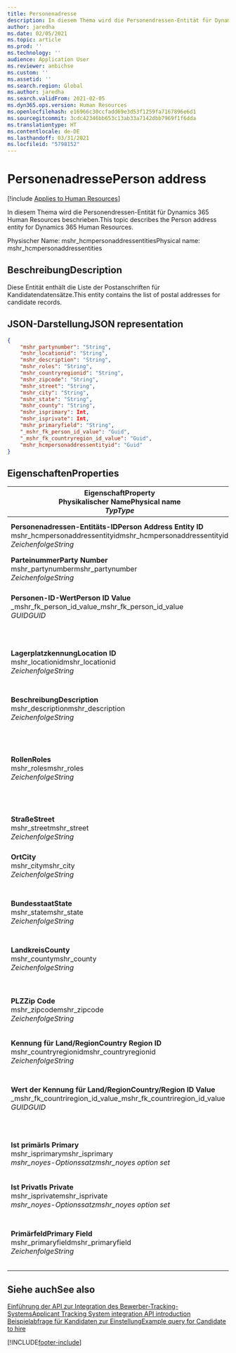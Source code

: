 ```yaml
---
title: Personenadresse
description: In diesem Thema wird die Personendressen-Entität für Dynamics 365 Human Resources beschrieben.
author: jaredha
ms.date: 02/05/2021
ms.topic: article
ms.prod: ''
ms.technology: ''
audience: Application User
ms.reviewer: anbichse
ms.custom: ''
ms.assetid: ''
ms.search.region: Global
ms.author: jaredha
ms.search.validFrom: 2021-02-05
ms.dyn365.ops.version: Human Resources
ms.openlocfilehash: e16966c30ccfadd69e3d53f1259fa7167896e6d1
ms.sourcegitcommit: 3cdc42346bb653c13ab33a7142dbb7969f1f6dda
ms.translationtype: HT
ms.contentlocale: de-DE
ms.lasthandoff: 03/31/2021
ms.locfileid: "5798152"
---
```

# <a name="person-address"></a><span data-ttu-id="549a5-103">Personenadresse</span><span class="sxs-lookup"><span data-stu-id="549a5-103">Person address</span></span>

[!include [Applies to Human Resources](../includes/applies-to-hr.md)]

<span data-ttu-id="549a5-104">In diesem Thema wird die Personendressen-Entität für Dynamics 365 Human Resources beschrieben.</span><span class="sxs-lookup"><span data-stu-id="549a5-104">This topic describes the Person address entity for Dynamics 365 Human Resources.</span></span>

<span data-ttu-id="549a5-105">Physischer Name: mshr_hcmpersonaddressentities</span><span class="sxs-lookup"><span data-stu-id="549a5-105">Physical name: mshr_hcmpersonaddressentities</span></span>

## <a name="description"></a><span data-ttu-id="549a5-106">Beschreibung</span><span class="sxs-lookup"><span data-stu-id="549a5-106">Description</span></span>

<span data-ttu-id="549a5-107">Diese Entität enthält die Liste der Postanschriften für Kandidatendatensätze.</span><span class="sxs-lookup"><span data-stu-id="549a5-107">This entity contains the list of postal addresses for candidate records.</span></span>

## <a name="json-representation"></a><span data-ttu-id="549a5-108">JSON-Darstellung</span><span class="sxs-lookup"><span data-stu-id="549a5-108">JSON representation</span></span>

```json
{
    "mshr_partynumber": "String",
    "mshr_locationid": "String",
    "mshr_description": "String",
    "mshr_roles": "String",
    "mshr_countryregionid": "String",
    "mshr_zipcode": "String",
    "mshr_street": "String",
    "mshr_city": "String",
    "mshr_state": "String",
    "mshr_county": "String",
    "mshr_isprimary": Int,
    "mshr_isprivate": Int,
    "mshr_primaryfield": "String",
    "_mshr_fk_person_id_value": "Guid",
    "_mshr_fk_countryregion_id_value": "Guid",
    "mshr_hcmpersonaddressentityid": "Guid"
}
```

## <a name="properties"></a><span data-ttu-id="549a5-109">Eigenschaften</span><span class="sxs-lookup"><span data-stu-id="549a5-109">Properties</span></span>

| <span data-ttu-id="549a5-110">Eigenschaft</span><span class="sxs-lookup"><span data-stu-id="549a5-110">Property</span></span><br><span data-ttu-id="549a5-111">**Physikalischer Name**</span><span class="sxs-lookup"><span data-stu-id="549a5-111">**Physical name**</span></span><br><span data-ttu-id="549a5-112">**_Typ_**</span><span class="sxs-lookup"><span data-stu-id="549a5-112">**_Type_**</span></span> | <span data-ttu-id="549a5-113">Verwenden</span><span class="sxs-lookup"><span data-stu-id="549a5-113">Use</span></span> | <span data-ttu-id="549a5-114">Beschreibung</span><span class="sxs-lookup"><span data-stu-id="549a5-114">Description</span></span> |
| --- | --- | --- |
| <span data-ttu-id="549a5-115">**Personenadressen-Entitäts-ID**</span><span class="sxs-lookup"><span data-stu-id="549a5-115">**Person Address Entity ID**</span></span><br><span data-ttu-id="549a5-116">mshr_hcmpersonaddressentityid</span><span class="sxs-lookup"><span data-stu-id="549a5-116">mshr_hcmpersonaddressentityid</span></span><br><span data-ttu-id="549a5-117">*Zeichenfolge*</span><span class="sxs-lookup"><span data-stu-id="549a5-117">*String*</span></span> | <span data-ttu-id="549a5-118">Schreibgeschützt</span><span class="sxs-lookup"><span data-stu-id="549a5-118">Read-only</span></span><br><span data-ttu-id="549a5-119">Erforderlich</span><span class="sxs-lookup"><span data-stu-id="549a5-119">Required</span></span> | <span data-ttu-id="549a5-120">Vom System generierter eindeutiger Bezeichner für den Entitätsdatensatz.</span><span class="sxs-lookup"><span data-stu-id="549a5-120">System-generated unique identifier for the entity record.</span></span> |
| <span data-ttu-id="549a5-121">**Parteinummer**</span><span class="sxs-lookup"><span data-stu-id="549a5-121">**Party Number**</span></span><br><span data-ttu-id="549a5-122">mshr_partynumber</span><span class="sxs-lookup"><span data-stu-id="549a5-122">mshr_partynumber</span></span><br><span data-ttu-id="549a5-123">*Zeichenfolge*</span><span class="sxs-lookup"><span data-stu-id="549a5-123">*String*</span></span> | <span data-ttu-id="549a5-124">Lesen/Schreiben</span><span class="sxs-lookup"><span data-stu-id="549a5-124">Read/write</span></span><br><span data-ttu-id="549a5-125">Erforderlich</span><span class="sxs-lookup"><span data-stu-id="549a5-125">Required</span></span> | <span data-ttu-id="549a5-126">Die Kennung des Datensatzes der zugeordneten Partei (Person).</span><span class="sxs-lookup"><span data-stu-id="549a5-126">The ID of the associated party (person) record.</span></span> |
| <span data-ttu-id="549a5-127">**Personen-ID-Wert**</span><span class="sxs-lookup"><span data-stu-id="549a5-127">**Person ID Value**</span></span><br><span data-ttu-id="549a5-128">_mshr_fk_person_id_value</span><span class="sxs-lookup"><span data-stu-id="549a5-128">_mshr_fk_person_id_value</span></span><br><span data-ttu-id="549a5-129">*GUID*</span><span class="sxs-lookup"><span data-stu-id="549a5-129">*GUID*</span></span> | <span data-ttu-id="549a5-130">Schreibgeschützt</span><span class="sxs-lookup"><span data-stu-id="549a5-130">Read-only</span></span><br><span data-ttu-id="549a5-131">Erforderlich</span><span class="sxs-lookup"><span data-stu-id="549a5-131">Required</span></span><br><span data-ttu-id="549a5-132">Fremdschlüssel: mshr_dirpersonentityid von mshr_dirpersonentity</span><span class="sxs-lookup"><span data-stu-id="549a5-132">Foreign key: mshr_dirpersonentityid of mshr_dirpersonentity</span></span> | <span data-ttu-id="549a5-133">Der vom System generierte Bezeichner des Entitätsdatensatzes der Partei (Person).</span><span class="sxs-lookup"><span data-stu-id="549a5-133">The system-generated identifier of the party (person) entity record.</span></span> |
| <span data-ttu-id="549a5-134">**Lagerplatzkennung**</span><span class="sxs-lookup"><span data-stu-id="549a5-134">**Location ID**</span></span><br><span data-ttu-id="549a5-135">mshr_locationid</span><span class="sxs-lookup"><span data-stu-id="549a5-135">mshr_locationid</span></span><br><span data-ttu-id="549a5-136">*Zeichenfolge*</span><span class="sxs-lookup"><span data-stu-id="549a5-136">*String*</span></span> | <span data-ttu-id="549a5-137">Lesen/Schreiben</span><span class="sxs-lookup"><span data-stu-id="549a5-137">Read/write</span></span><br><span data-ttu-id="549a5-138">Erforderlich</span><span class="sxs-lookup"><span data-stu-id="549a5-138">Required</span></span> | <span data-ttu-id="549a5-139">Die Standortkennung des Adressdatensatzes.</span><span class="sxs-lookup"><span data-stu-id="549a5-139">The location ID of the address record.</span></span> <span data-ttu-id="549a5-140">Wird in der Entität mshr_logisticspostaladdresslocationcdsentity eingerichtet.</span><span class="sxs-lookup"><span data-stu-id="549a5-140">Set up in mshr_logisticspostaladdresslocationcdsentity entity.</span></span> |
| <span data-ttu-id="549a5-141">**Beschreibung**</span><span class="sxs-lookup"><span data-stu-id="549a5-141">**Description**</span></span><br><span data-ttu-id="549a5-142">mshr_description</span><span class="sxs-lookup"><span data-stu-id="549a5-142">mshr_description</span></span><br><span data-ttu-id="549a5-143">*Zeichenfolge*</span><span class="sxs-lookup"><span data-stu-id="549a5-143">*String*</span></span> | <span data-ttu-id="549a5-144">Lesen/Schreiben</span><span class="sxs-lookup"><span data-stu-id="549a5-144">Read/write</span></span><br><span data-ttu-id="549a5-145">Erforderlich</span><span class="sxs-lookup"><span data-stu-id="549a5-145">Required</span></span> | <span data-ttu-id="549a5-146">Eine Beschreibung der Adresse des Kandidaten.</span><span class="sxs-lookup"><span data-stu-id="549a5-146">A description of the candidate’s address.</span></span> |
| <span data-ttu-id="549a5-147">**Rollen**</span><span class="sxs-lookup"><span data-stu-id="549a5-147">**Roles**</span></span><br><span data-ttu-id="549a5-148">mshr_roles</span><span class="sxs-lookup"><span data-stu-id="549a5-148">mshr_roles</span></span><br><span data-ttu-id="549a5-149">*Zeichenfolge*</span><span class="sxs-lookup"><span data-stu-id="549a5-149">*String*</span></span> | <span data-ttu-id="549a5-150">Lesen/Schreiben</span><span class="sxs-lookup"><span data-stu-id="549a5-150">Read/write</span></span><br><span data-ttu-id="549a5-151">Erforderlich</span><span class="sxs-lookup"><span data-stu-id="549a5-151">Required</span></span> | <span data-ttu-id="549a5-152">Die für diese Adresse zugewiesenen Rollen.</span><span class="sxs-lookup"><span data-stu-id="549a5-152">The roles assigned for this address.</span></span> <span data-ttu-id="549a5-153">Sie können mehrere Rollen zuweisen.</span><span class="sxs-lookup"><span data-stu-id="549a5-153">More than one role can be assigned.</span></span> <span data-ttu-id="549a5-154">Jede Rolle sollte durch ein Semikolon getrennt werden.</span><span class="sxs-lookup"><span data-stu-id="549a5-154">Each role should be separated by a semicolon.</span></span> <span data-ttu-id="549a5-155">Gültige Werte in der Entität mshr_logisticslocationroleentity.</span><span class="sxs-lookup"><span data-stu-id="549a5-155">Valid values contained in the mshr_logisticslocationroleentity entity.</span></span> |
| <span data-ttu-id="549a5-156">**Straße**</span><span class="sxs-lookup"><span data-stu-id="549a5-156">**Street**</span></span><br><span data-ttu-id="549a5-157">mshr_street</span><span class="sxs-lookup"><span data-stu-id="549a5-157">mshr_street</span></span><br><span data-ttu-id="549a5-158">*Zeichenfolge*</span><span class="sxs-lookup"><span data-stu-id="549a5-158">*String*</span></span> | <span data-ttu-id="549a5-159">Lesen/Schreiben</span><span class="sxs-lookup"><span data-stu-id="549a5-159">Read/write</span></span><br><span data-ttu-id="549a5-160">Optional</span><span class="sxs-lookup"><span data-stu-id="549a5-160">Optional</span></span> | <span data-ttu-id="549a5-161">Die Hausnummer.</span><span class="sxs-lookup"><span data-stu-id="549a5-161">The street number.</span></span> |
| <span data-ttu-id="549a5-162">**Ort**</span><span class="sxs-lookup"><span data-stu-id="549a5-162">**City**</span></span><br><span data-ttu-id="549a5-163">mshr_city</span><span class="sxs-lookup"><span data-stu-id="549a5-163">mshr_city</span></span><br><span data-ttu-id="549a5-164">*Zeichenfolge*</span><span class="sxs-lookup"><span data-stu-id="549a5-164">*String*</span></span> | <span data-ttu-id="549a5-165">Lesen/Schreiben</span><span class="sxs-lookup"><span data-stu-id="549a5-165">Read/write</span></span><br><span data-ttu-id="549a5-166">Optional</span><span class="sxs-lookup"><span data-stu-id="549a5-166">Optional</span></span> | <span data-ttu-id="549a5-167">Die Stadt der Adresse.</span><span class="sxs-lookup"><span data-stu-id="549a5-167">The city of the address.</span></span> <span data-ttu-id="549a5-168">In der Entität mshr_logisticsaddresscityentity einrichten.</span><span class="sxs-lookup"><span data-stu-id="549a5-168">Set up in mshr_logisticsaddresscityentity entity.</span></span> |
| <span data-ttu-id="549a5-169">**Bundesstaat**</span><span class="sxs-lookup"><span data-stu-id="549a5-169">**State**</span></span><br><span data-ttu-id="549a5-170">mshr_state</span><span class="sxs-lookup"><span data-stu-id="549a5-170">mshr_state</span></span><br><span data-ttu-id="549a5-171">*Zeichenfolge*</span><span class="sxs-lookup"><span data-stu-id="549a5-171">*String*</span></span> | <span data-ttu-id="549a5-172">Lesen/Schreiben</span><span class="sxs-lookup"><span data-stu-id="549a5-172">Read/write</span></span><br><span data-ttu-id="549a5-173">Optional</span><span class="sxs-lookup"><span data-stu-id="549a5-173">Optional</span></span> | <span data-ttu-id="549a5-174">Das Bundesland der Adresse.</span><span class="sxs-lookup"><span data-stu-id="549a5-174">The state of the address.</span></span> <span data-ttu-id="549a5-175">In der Entität mshr_logisticsaddressstateentity einrichten.</span><span class="sxs-lookup"><span data-stu-id="549a5-175">Set up in mshr_logisticsaddressstateentity entity.</span></span> |
| <span data-ttu-id="549a5-176">**Landkreis**</span><span class="sxs-lookup"><span data-stu-id="549a5-176">**County**</span></span><br><span data-ttu-id="549a5-177">mshr_county</span><span class="sxs-lookup"><span data-stu-id="549a5-177">mshr_county</span></span><br><span data-ttu-id="549a5-178">*Zeichenfolge*</span><span class="sxs-lookup"><span data-stu-id="549a5-178">*String*</span></span> | <span data-ttu-id="549a5-179">Lesen/Schreiben</span><span class="sxs-lookup"><span data-stu-id="549a5-179">Read/write</span></span><br><span data-ttu-id="549a5-180">Optional</span><span class="sxs-lookup"><span data-stu-id="549a5-180">Optional</span></span> | <span data-ttu-id="549a5-181">Der Landkreis der Adresse.</span><span class="sxs-lookup"><span data-stu-id="549a5-181">The county of the address.</span></span> <span data-ttu-id="549a5-182">In der Entität mshr_logisticsaddresscountyentity einrichten.</span><span class="sxs-lookup"><span data-stu-id="549a5-182">Set up in mshr_logisticsaddresscountyentity entity.</span></span> |
| <span data-ttu-id="549a5-183">**PLZ**</span><span class="sxs-lookup"><span data-stu-id="549a5-183">**Zip Code**</span></span><br><span data-ttu-id="549a5-184">mshr_zipcode</span><span class="sxs-lookup"><span data-stu-id="549a5-184">mshr_zipcode</span></span><br><span data-ttu-id="549a5-185">*Zeichenfolge*</span><span class="sxs-lookup"><span data-stu-id="549a5-185">*String*</span></span> | <span data-ttu-id="549a5-186">Lesen/Schreiben</span><span class="sxs-lookup"><span data-stu-id="549a5-186">Read/write</span></span><br><span data-ttu-id="549a5-187">Optional</span><span class="sxs-lookup"><span data-stu-id="549a5-187">Optional</span></span> | <span data-ttu-id="549a5-188">Die Postleitzahl der Adresse.</span><span class="sxs-lookup"><span data-stu-id="549a5-188">The zip/postal code of the address.</span></span> <span data-ttu-id="549a5-189">In der Entität mshr_logisticsaddresspostalcodeentity einrichten.</span><span class="sxs-lookup"><span data-stu-id="549a5-189">Set up in mshr_logisticsaddresspostalcodeentity entity.</span></span> |
| <span data-ttu-id="549a5-190">**Kennung für Land/Region**</span><span class="sxs-lookup"><span data-stu-id="549a5-190">**Country Region ID**</span></span><br><span data-ttu-id="549a5-191">mshr_countryregionid</span><span class="sxs-lookup"><span data-stu-id="549a5-191">mshr_countryregionid</span></span><br><span data-ttu-id="549a5-192">*Zeichenfolge*</span><span class="sxs-lookup"><span data-stu-id="549a5-192">*String*</span></span> | <span data-ttu-id="549a5-193">Lesen/Schreiben</span><span class="sxs-lookup"><span data-stu-id="549a5-193">Read/write</span></span><br><span data-ttu-id="549a5-194">Optional</span><span class="sxs-lookup"><span data-stu-id="549a5-194">Optional</span></span> | <span data-ttu-id="549a5-195">Land oder Region der Adresse.</span><span class="sxs-lookup"><span data-stu-id="549a5-195">The country or region of the address.</span></span> |
| <span data-ttu-id="549a5-196">**Wert der Kennung für Land/Region**</span><span class="sxs-lookup"><span data-stu-id="549a5-196">**Country/Region ID Value**</span></span><br><span data-ttu-id="549a5-197">_mshr_fk_countriregion_id_value</span><span class="sxs-lookup"><span data-stu-id="549a5-197">_mshr_fk_countriregion_id_value</span></span><br><span data-ttu-id="549a5-198">*GUID*</span><span class="sxs-lookup"><span data-stu-id="549a5-198">*GUID*</span></span> | <span data-ttu-id="549a5-199">Schreibgeschützt</span><span class="sxs-lookup"><span data-stu-id="549a5-199">Read-only</span></span><br><span data-ttu-id="549a5-200">Optional</span><span class="sxs-lookup"><span data-stu-id="549a5-200">Optional</span></span><br><span data-ttu-id="549a5-201">Fremdschlüssel: mshr_logisticaddresscountryregionentityid von mshr_logisticsaddresscountryregionentity</span><span class="sxs-lookup"><span data-stu-id="549a5-201">Foreign key: mshr_logisticaddresscountryregionentityid of mshr_logisticsaddresscountryregionentity</span></span> | <span data-ttu-id="549a5-202">Vom System generierter eindeutiger Bezeichner des Landes/der Region der Adresse.</span><span class="sxs-lookup"><span data-stu-id="549a5-202">System-generated unique identifier of the country/region of the address.</span></span> |
| <span data-ttu-id="549a5-203">**Ist primär**</span><span class="sxs-lookup"><span data-stu-id="549a5-203">**Is Primary**</span></span><br><span data-ttu-id="549a5-204">mshr_isprimary</span><span class="sxs-lookup"><span data-stu-id="549a5-204">mshr_isprimary</span></span><br><span data-ttu-id="549a5-205">*mshr_noyes-Optionssatz*</span><span class="sxs-lookup"><span data-stu-id="549a5-205">*mshr_noyes option set*</span></span> | <span data-ttu-id="549a5-206">Lesen/Schreiben</span><span class="sxs-lookup"><span data-stu-id="549a5-206">Read/write</span></span><br><span data-ttu-id="549a5-207">Erforderlich</span><span class="sxs-lookup"><span data-stu-id="549a5-207">Required</span></span> | <span data-ttu-id="549a5-208">Gibt an, ob diese Adresse die primäre Adresse für die Person der definierten Rolle ist.</span><span class="sxs-lookup"><span data-stu-id="549a5-208">Identifies whether this address is the primary address for the person of the defined role.</span></span> |
| <span data-ttu-id="549a5-209">**Ist Privat**</span><span class="sxs-lookup"><span data-stu-id="549a5-209">**Is Private**</span></span><br><span data-ttu-id="549a5-210">mshr_isprivate</span><span class="sxs-lookup"><span data-stu-id="549a5-210">mshr_isprivate</span></span><br><span data-ttu-id="549a5-211">*mshr_noyes-Optionssatz*</span><span class="sxs-lookup"><span data-stu-id="549a5-211">*mshr_noyes option set*</span></span> | <span data-ttu-id="549a5-212">Lesen/Schreiben</span><span class="sxs-lookup"><span data-stu-id="549a5-212">Read/write</span></span><br><span data-ttu-id="549a5-213">Erforderlich</span><span class="sxs-lookup"><span data-stu-id="549a5-213">Required</span></span> | <span data-ttu-id="549a5-214">Identifiziert, ob diese Adresse eine private Adresse für die Person ist.</span><span class="sxs-lookup"><span data-stu-id="549a5-214">Identifies whether this address is a private address for the person.</span></span> |
| <span data-ttu-id="549a5-215">**Primärfeld**</span><span class="sxs-lookup"><span data-stu-id="549a5-215">**Primary Field**</span></span><br><span data-ttu-id="549a5-216">mshr_primaryfield</span><span class="sxs-lookup"><span data-stu-id="549a5-216">mshr_primaryfield</span></span><br><span data-ttu-id="549a5-217">*Zeichenfolge*</span><span class="sxs-lookup"><span data-stu-id="549a5-217">*String*</span></span> | <span data-ttu-id="549a5-218">Schreibgeschützt</span><span class="sxs-lookup"><span data-stu-id="549a5-218">Read-only</span></span><br><span data-ttu-id="549a5-219">Erforderlich</span><span class="sxs-lookup"><span data-stu-id="549a5-219">Required</span></span> | <span data-ttu-id="549a5-220">Feld, das als ein primärer Bezeichner des Entitätsdatensatzes verwendet wird.</span><span class="sxs-lookup"><span data-stu-id="549a5-220">Field used as a primary identifier of the entity record.</span></span> <span data-ttu-id="549a5-221">Kombination aus Parteinummer und Standortkennung.</span><span class="sxs-lookup"><span data-stu-id="549a5-221">Combination of party number and location ID.</span></span> |

## <a name="see-also"></a><span data-ttu-id="549a5-222">Siehe auch</span><span class="sxs-lookup"><span data-stu-id="549a5-222">See also</span></span>

[<span data-ttu-id="549a5-223">Einführung der API zur Integration des Bewerber-Tracking-Systems</span><span class="sxs-lookup"><span data-stu-id="549a5-223">Applicant Tracking System integration API introduction</span></span>](hr-admin-integration-ats-api-introduction.md)<br>
[<span data-ttu-id="549a5-224">Beispielabfrage für Kandidaten zur Einstellung</span><span class="sxs-lookup"><span data-stu-id="549a5-224">Example query for Candidate to hire</span></span>](hr-admin-integration-ats-api-candidate-to-hire-example-query.md)



[!INCLUDE[footer-include](../includes/footer-banner.md)]